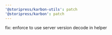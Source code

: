 ```yaml
---
'@storipress/karbon-utils': patch
'@storipress/karbon': patch
---
```


fix: enforce to use server version decode in helper
